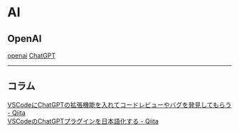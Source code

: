 # AI

## OpenAI

[openai](https://platform.openai.com)
[ChatGPT](https://chat.openai.com/auth/login)  

---

## コラム

[VSCodeにChatGPTの拡張機能を入れてコードレビューやバグを発見してもらう - Qiita](https://qiita.com/tak001/items/c3000b3ce9b6e72b2ae5)  
[VSCodeのChatGPTプラグインを日本語化する - Qiita](https://qiita.com/akiraak/items/b8ad643eafe1a32341ff)  
